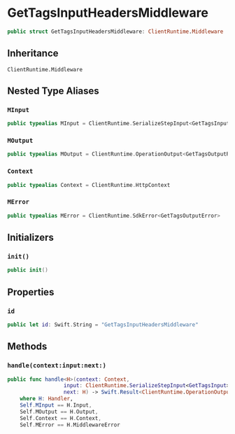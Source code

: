 # GetTagsInputHeadersMiddleware

``` swift
public struct GetTagsInputHeadersMiddleware: ClientRuntime.Middleware 
```

## Inheritance

`ClientRuntime.Middleware`

## Nested Type Aliases

### `MInput`

``` swift
public typealias MInput = ClientRuntime.SerializeStepInput<GetTagsInput>
```

### `MOutput`

``` swift
public typealias MOutput = ClientRuntime.OperationOutput<GetTagsOutputResponse>
```

### `Context`

``` swift
public typealias Context = ClientRuntime.HttpContext
```

### `MError`

``` swift
public typealias MError = ClientRuntime.SdkError<GetTagsOutputError>
```

## Initializers

### `init()`

``` swift
public init() 
```

## Properties

### `id`

``` swift
public let id: Swift.String = "GetTagsInputHeadersMiddleware"
```

## Methods

### `handle(context:input:next:)`

``` swift
public func handle<H>(context: Context,
                  input: ClientRuntime.SerializeStepInput<GetTagsInput>,
                  next: H) -> Swift.Result<ClientRuntime.OperationOutput<GetTagsOutputResponse>, MError>
    where H: Handler,
    Self.MInput == H.Input,
    Self.MOutput == H.Output,
    Self.Context == H.Context,
    Self.MError == H.MiddlewareError
```
